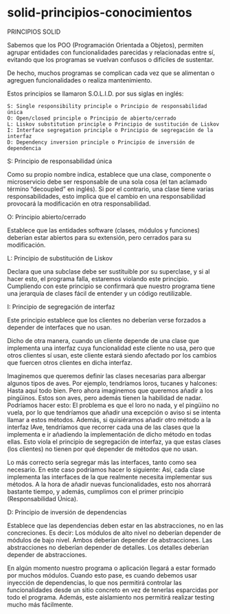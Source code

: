 # solid-principios-conocimientos
PRINCIPIOS SOLID 

Sabemos que los POO (Programación Orientada a Objetos), permiten agrupar entidades con funcionalidades parecidas y relacionadas entre sí, evitando que los programas se vuelvan confusos o difíciles de sustentar. 

De hecho, muchos programas se complican cada vez que se alimentan o agreguen funcionalidades o realiza mantenimiento. 

Estos principios se llamaron S.O.L.I.D. por sus siglas en inglés:

    S: Single responsibility principle o Principio de responsabilidad única
    O: Open/closed principle o Principio de abierto/cerrado
    L: Liskov substitution principle o Principio de sustitución de Liskov
    I: Interface segregation principle o Principio de segregación de la interfaz
    D: Dependency inversion principle o Principio de inversión de dependencia
    
    
S: Principio de responsabilidad única

Como su propio nombre indica, establece que una clase, componente o microservicio debe ser responsable de una sola cosa (el tan aclamado término “decoupled” en inglés). Si por el contrario, una clase tiene varias responsabilidades, esto implica que el cambio en una responsabilidad provocará la modificación en otra responsabilidad.

   
O: Principio abierto/cerrado

Establece que las entidades software (clases, módulos y funciones) deberían estar abiertos para su extensión, pero cerrados para su modificación.


L: Principio de substitución de Liskov

Declara que una subclase debe ser sustituible por su superclase, y si al hacer esto, el programa falla, estaremos violando este principio.
Cumpliendo con este principio se confirmará que nuestro programa tiene una jerarquía de clases fácil de entender y un código reutilizable.


I: Principio de segregación de interfaz

Este principio establece que los clientes no deberían verse forzados a depender de interfaces que no usan.

Dicho de otra manera, cuando un cliente depende de una clase que implementa una interfaz cuya funcionalidad este cliente no usa, pero que otros clientes sí usan, este cliente estará siendo afectado por los cambios que fuercen otros clientes en dicha interfaz.

Imaginemos que queremos definir las clases necesarias para albergar algunos tipos de aves. Por ejemplo, tendríamos loros, tucanes y halcones:
Hasta aquí todo bien. Pero ahora imaginemos que queremos añadir a los pingüinos. Estos son aves, pero además tienen la habilidad de nadar. Podríamos hacer esto:
El problema es que el loro no nada, y el pingüino no vuela, por lo que tendríamos que añadir una excepción o aviso si se intenta llamar a estos métodos. Además, si quisiéramos añadir otro método a la interfaz IAve, tendríamos que recorrer cada una de las clases que la implementa e ir añadiendo la implementación de dicho método en todas ellas. Esto viola el principio de segregación de interfaz, ya que estas clases (los clientes) no tienen por qué depender de métodos que no usan.

Lo más correcto sería segregar más las interfaces, tanto como sea necesario. En este caso podríamos hacer lo siguiente:
Así, cada clase implementa las interfaces de la que realmente necesita implementar sus métodos. A la hora de añadir nuevas funcionalidades, esto nos ahorrará bastante tiempo, y además, cumplimos con el primer principio (Responsabilidad Única).

D: Principio de inversión de dependencias

Establece que las dependencias deben estar en las abstracciones, no en las concreciones. Es decir:
Los módulos de alto nivel no deberían depender de módulos de bajo nivel. Ambos deberían depender de abstracciones.
Las abstracciones no deberían depender de detalles. Los detalles deberían depender de abstracciones.

En algún momento nuestro programa o aplicación llegará a estar formado por muchos módulos. Cuando esto pase, es cuando debemos usar inyección de dependencias, lo que nos permitirá controlar las funcionalidades desde un sitio concreto en vez de tenerlas esparcidas por todo el programa. Además, este aislamiento nos permitirá realizar testing mucho más fácilmente.


